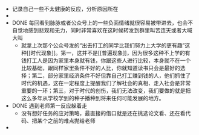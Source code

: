 - 记录自己一些不太健康的反应，分析原因所在
-
- DONE 每回看到脉脉或者公众号上的一些负面情绪就很容易被带进去，也会不自觉地感到悲观和无力，同时非常喜欢在这时候转发到群里叫苦连天或者大喊大叫
	- 就拿上次那个公众号发的“出去打工的同学比我们努力上大学的更有趣”这种[[时代现象]]。第一，这并不是[[普遍现象]]，因为很多这种不上学的有钱打工人是因为家里本身就有钱，你跟这些人进行比较，本身就不在一个比较基础，跟同样家里条件不好的人比，你就知道读书只会是最好的选择；第二，部分家里经济条件不好但靠自己打工赚到钱的人，他们抓住了时代的机遇，这在一定程度上提醒我们了解社会的真相、走入社会是非常重要的一环；第三，对于时代的创伤，我们无法改变，我们要做的就是把这么多年从学校学到的种子播种到将来任何可能发展的地方。
- DONE 遇到老师第一反应躲着走
	- 没有想好任务的应对策略，最直接的借口就是还在挑选论文看、还在看代码、把某个之前的难点抛给老师
-